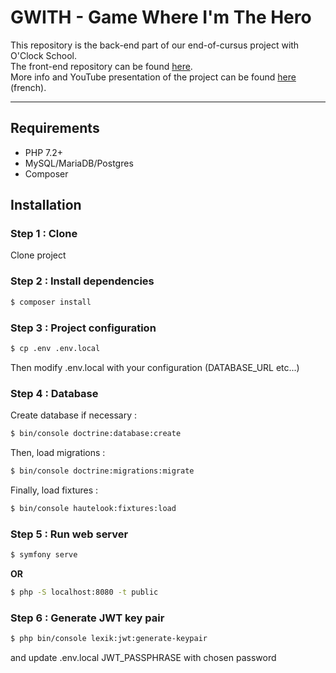 # GWITH - Game Where I'm The Hero

This repository is the back-end part of our end-of-cursus project with O'Clock School.<br>
The front-end repository can be found <a href="https://github.com/SoleneLivran/projet-game-front">here<a>.<br>
More info and YouTube presentation of the project can be found <a href="https://solenelivran.github.io/gwith.html">here<a> (french).

---

## Requirements

- PHP 7.2+
- MySQL/MariaDB/Postgres
- Composer

## Installation 

### Step 1 : Clone
Clone project

### Step 2 : Install dependencies

```sh
$ composer install
```

### Step 3 : Project configuration
```sh
$ cp .env .env.local
```
Then modify .env.local with your configuration
(DATABASE_URL etc...)

### Step 4 : Database

Create database if necessary :

```sh
$ bin/console doctrine:database:create
```

Then, load migrations :

```sh
$ bin/console doctrine:migrations:migrate
```

Finally, load fixtures :

```sh
$ bin/console hautelook:fixtures:load
```

### Step 5 : Run web server

```sh
$ symfony serve
```

**OR**

```sh
$ php -S localhost:8080 -t public
```

### Step 6 : Generate JWT key pair

```sh
$ php bin/console lexik:jwt:generate-keypair
```
and update .env.local JWT_PASSPHRASE with chosen password
